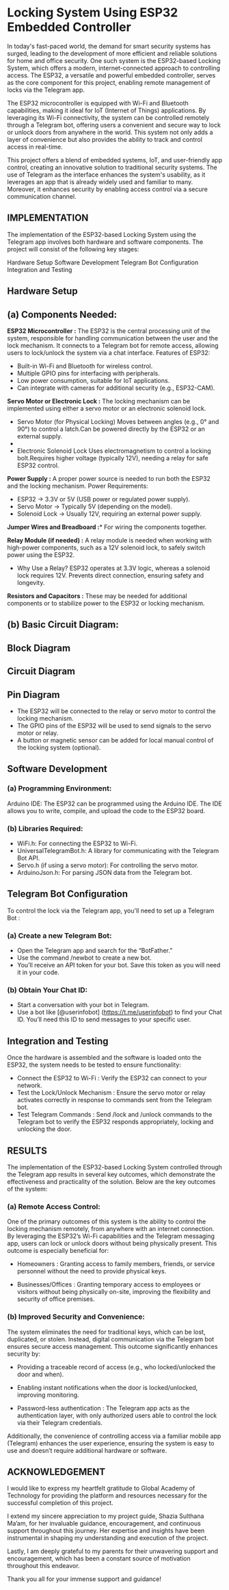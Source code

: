 # **Locking System Using ESP32 Embedded Controller**


In today's fast-paced world, the demand for smart security systems has surged, leading to the development of more efficient and reliable solutions for home and office security. One such system is the ESP32-based Locking System, which offers a modern, internet-connected approach to controlling access. The ESP32, a versatile and powerful embedded controller, serves as the core component for this project, enabling remote management of locks via the Telegram app.


The ESP32 microcontroller is equipped with Wi-Fi and Bluetooth capabilities, making it ideal for IoT (Internet of Things) applications. By leveraging its Wi-Fi connectivity, the system can be controlled remotely through a Telegram bot, offering users a convenient and secure way to lock or unlock doors from anywhere in the world. This system not only adds a layer of convenience but also provides the ability to track and control access in real-time.


This project offers a blend of embedded systems, IoT, and user-friendly app control, creating an innovative solution to traditional security systems. The use of Telegram as the interface enhances the system's usability, as it leverages an app that is already widely used and familiar to many. Moreover, it enhances security by enabling access control via a secure communication channel.


## IMPLEMENTATION

The implementation of the ESP32-based Locking System using the Telegram app involves both hardware and software components. The project will consist of the following key stages:

Hardware Setup
Software Development
Telegram Bot Configuration
Integration and Testing

## Hardware Setup

## (a) Components Needed:

**ESP32 Microcontroller :** The ESP32 is the central processing unit of the system, responsible for handling communication between the user and the lock mechanism. It connects to a Telegram bot for remote access, allowing users to lock/unlock the system via a chat interface. Features of ESP32:

* Built-in Wi-Fi and Bluetooth for wireless control.
* Multiple GPIO pins for interfacing with peripherals.
* Low power consumption, suitable for IoT applications.
* Can integrate with cameras for additional security (e.g., ESP32-CAM).


**Servo Motor or Electronic Lock :** The locking mechanism can be implemented using either a servo motor or an electronic solenoid lock.

* Servo Motor (for Physical Locking) Moves between angles (e.g., 0° and 90°) to control a latch.Can be powered directly by the ESP32 or an external supply.
* 
* Electronic Solenoid Lock Uses electromagnetism to control a locking bolt.Requires higher voltage (typically 12V), needing a relay for safe ESP32 control.


**Power Supply :** A proper power source is needed to run both the ESP32 and the locking mechanism. Power Requirements:

* ESP32 → 3.3V or 5V (USB power or regulated power supply).
* Servo Motor → Typically 5V (depending on the model).
* Solenoid Lock → Usually 12V, requiring an external power supply.


**Jumper Wires and Breadboard :*** For wiring the components together.
 

**Relay Module (if needed) :** A relay module is needed when working with high-power components, such as a 12V solenoid lock, to safely switch power using the ESP32.

* Why Use a Relay? ESP32 operates at 3.3V logic, whereas a solenoid lock requires 12V.
Prevents direct connection, ensuring safety and longevity.

**Resistors and Capacitors :** These may be needed for additional components or to stabilize power to the ESP32 or locking mechanism.

## (b) Basic Circuit Diagram:
## **Block Diagram**


## **Circuit Diagram**


## **Pin Diagram**


* The ESP32 will be connected to the relay or servo motor to control the locking mechanism.
* The GPIO pins of the ESP32 will be used to send signals to the servo motor or relay.
* A button or magnetic sensor can be added for local manual control of the locking system (optional).

  
## Software Development
### (a) Programming Environment:


Arduino IDE: The ESP32 can be programmed using the Arduino IDE. The IDE allows you to write, compile, and upload the code to the ESP32 board.

### (b) Libraries Required:


* WiFi.h: For connecting the ESP32 to Wi-Fi.
* UniversalTelegramBot.h: A library for communicating with the Telegram Bot API.
* Servo.h (if using a servo motor): For controlling the servo motor.
* ArduinoJson.h: For parsing JSON data from the Telegram bot.

  
## Telegram Bot Configuration

To control the lock via the Telegram app, you'll need to set up a Telegram Bot :

### (a) Create a new Telegram Bot:


* Open the Telegram app and search for the “BotFather.”
* Use the command /newbot to create a new bot.
* You’ll receive an API token for your bot. Save this token as you will need it in your code.
  
### (b) Obtain Your Chat ID:


* Start a conversation with your bot in Telegram.
* Use a bot like [@userinfobot] (https://t.me/userinfobot) to find your Chat ID. You’ll need this ID to send messages to your specific user.

  
## Integration and Testing
Once the hardware is assembled and the software is loaded onto the ESP32, the system needs to be tested to ensure functionality:

* Connect the ESP32 to Wi-Fi : Verify the ESP32 can connect to your network.
* Test the Lock/Unlock Mechanism : Ensure the servo motor or relay activates correctly in response to commands sent from the Telegram bot.
* Test Telegram Commands : Send /lock and /unlock commands to the Telegram bot to verify the ESP32 responds appropriately, locking and unlocking the door.


## RESULTS
The implementation of the ESP32-based Locking System controlled through the Telegram app results in several key outcomes, which demonstrate the effectiveness and practicality of the solution. Below are the key outcomes of the system:

### (a) Remote Access Control:

One of the primary outcomes of this system is the ability to control the locking mechanism remotely, from anywhere with an internet connection. By leveraging the ESP32’s Wi-Fi capabilities and the Telegram messaging app, users can lock or unlock doors without being physically present. This outcome is especially beneficial for:

* Homeowners : Granting access to family members, friends, or service personnel without the need to provide physical keys.
  
* Businesses/Offices : Granting temporary access to employees or visitors without being physically on-site, improving the flexibility and security of office premises.

  
### (b) Improved Security and Convenience:
The system eliminates the need for traditional keys, which can be lost, duplicated, or stolen. Instead, digital communication via the Telegram bot ensures secure access management. This outcome significantly enhances security by:

* Providing a traceable record of access (e.g., who locked/unlocked the door and when).
  
* Enabling instant notifications when the door is locked/unlocked, improving monitoring.
  
* Password-less authentication : The Telegram app acts as the authentication layer, with only authorized users able to control the lock via their Telegram credentials.
  
Additionally, the convenience of controlling access via a familiar mobile app (Telegram) enhances the user experience, ensuring the system is easy to use and doesn’t require additional hardware or software.

## **ACKNOWLEDGEMENT**

I would like to express my heartfelt gratitude to Global Academy of Technology for providing the platform and resources necessary for the successful completion of this project.

I extend my sincere appreciation to my project guide, Shazia Sulthana Ma’am, for her invaluable guidance, encouragement, and continuous support throughout this journey. Her expertise and insights have been instrumental in shaping my understanding and execution of the project.

Lastly, I am deeply grateful to my parents for their unwavering support and encouragement, which has been a constant source of motivation throughout this endeavor.

Thank you all for your immense support and guidance!
